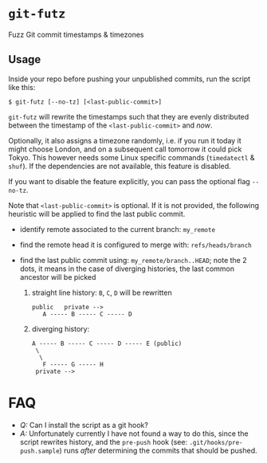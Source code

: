 # `git-futz`

Fuzz Git commit timestamps & timezones

## Usage

Inside your repo before pushing your unpublished commits, run the
script like this:

```shell
$ git-futz [--no-tz] [<last-public-commit>]
```

`git-futz` will rewrite the timestamps such that they are evenly
distributed between the timestamp of the `<last-public-commit>` and
_now_.

Optionally, it also assigns a timezone randomly, i.e. if you run it
today it might choose London, and on a subsequent call tomorrow it
could pick Tokyo.  This however needs some Linux specific commands
(`timedatectl` & `shuf`).  If the dependencies are not available, this
feature is disabled.

If you want to disable the feature explicitly, you can pass the
optional flag `--no-tz`.

Note that `<last-public-commit>` is optional.  If it is not provided,
the following heuristic will be applied to find the last public
commit.

- identify remote associated to the current branch: `my_remote`
- find the remote head it is configured to merge with: `refs/heads/branch`
- find the last public commit using: `my_remote/branch..HEAD`;
  note the 2 dots, it means in the case of diverging histories, the
  last common ancestor will be picked

  1. straight line history: `B`, `C`, `D` will be rewritten
     ```
	 public   private -->
	    A ----- B ----- C ----- D
	 ```
  2. diverging history:
	 ```
	 A ----- B ----- C ----- D ----- E (public)
	  \
	   \
	    F ----- G ----- H
	  private -->
	 ```

# FAQ

- *Q:* Can I install the script as a git hook?
- *A:* Unfortunately currently I have not found a way to do this,
  since the script rewrites history, and the `pre-push` hook (see:
  `.git/hooks/pre-push.sample`) runs _after_ determining the commits
  that should be pushed.

